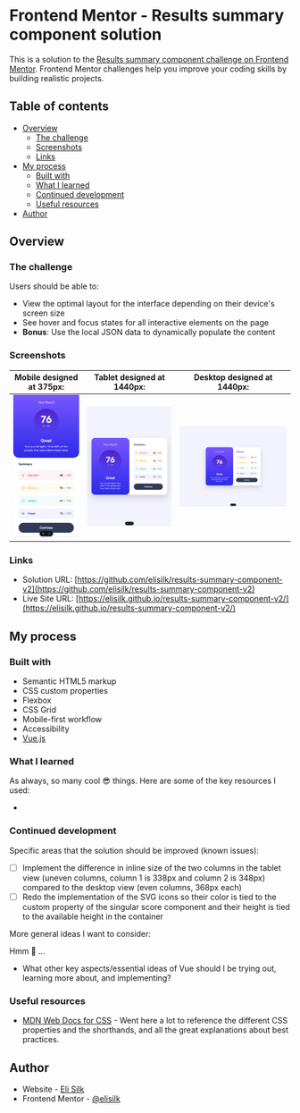 # Frontend Mentor - Results summary component solution

This is a solution to the [Results summary component challenge on Frontend Mentor](https://www.frontendmentor.io/challenges/results-summary-component-CE_K6s0maV). Frontend Mentor challenges help you improve your coding skills by building realistic projects.

## Table of contents

- [Overview](#overview)
  - [The challenge](#the-challenge)
  - [Screenshots](#screenshots)
  - [Links](#links)
- [My process](#my-process)
  - [Built with](#built-with)
  - [What I learned](#what-i-learned)
  - [Continued development](#continued-development)
  - [Useful resources](#useful-resources)
- [Author](#author)

## Overview

### The challenge

Users should be able to:

- View the optimal layout for the interface depending on their device's screen size
- See hover and focus states for all interactive elements on the page
- **Bonus**: Use the local JSON data to dynamically populate the content

### Screenshots

|        Mobile designed at 375px:         |        Tablet designed at 1440px:        | Desktop designed at 1440px:               |
| :--------------------------------------: | :--------------------------------------: | ----------------------------------------- |
| ![](./screenshots/screenshot-mobile.png) | ![](./screenshots/screenshot-tablet.png) | ![](./screenshots/screenshot-desktop.png) |

### Links

- Solution URL: [https://github.com/elisilk/results-summary-component-v2](https://github.com/elisilk/results-summary-component-v2)
- Live Site URL: [https://elisilk.github.io/results-summary-component-v2/](https://elisilk.github.io/results-summary-component-v2/)

## My process

### Built with

- Semantic HTML5 markup
- CSS custom properties
- Flexbox
- CSS Grid
- Mobile-first workflow
- Accessibility
- [Vue.js](https://vuejs.org/)

### What I learned

As always, so many cool :sunglasses: things. Here are some of the key resources I used:

- []()

### Continued development

Specific areas that the solution should be improved (known issues):

- [ ] Implement the difference in inline size of the two columns in the tablet view (uneven columns, column 1 is 338px and column 2 is 348px) compared to the desktop view (even columns, 368px each)
- [ ] Redo the implementation of the SVG icons so their color is tied to the custom property of the singular score component and their height is tied to the available height in the container

More general ideas I want to consider:

Hmm 🤔 ...

- What other key aspects/essential ideas of Vue should I be trying out, learning more about, and implementing?

### Useful resources

- [MDN Web Docs for CSS](https://developer.mozilla.org/en-US/docs/Web/CSS) - Went here a lot to reference the different CSS properties and the shorthands, and all the great explanations about best practices.

## Author

- Website - [Eli Silk](https://github.com/elisilk)
- Frontend Mentor - [@elisilk](https://www.frontendmentor.io/profile/elisilk)
